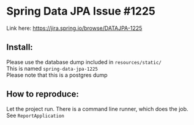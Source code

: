 # Spring Data JPA Issue #1225
Link here:
https://jira.spring.io/browse/DATAJPA-1225

## Install:
Please use the database dump included in `resources/static/`  
This is named `spring-data-jpa-1225`  
Please note that this is a postgres dump

## How to reproduce:
Let the project run.
There is a command line runner, which does the job.  
See `ReportApplication`